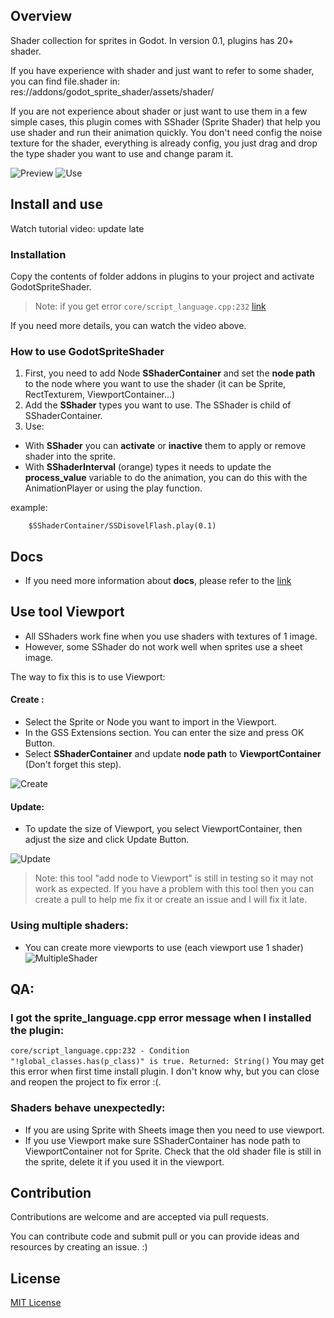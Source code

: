 ## Overview

Shader collection for sprites in Godot. In version 0.1, plugins has 20+ shader.

If you have experience with shader and just want to refer to some shader, you can find file.shader in:
res://addons/godot_sprite_shader/assets/shader/

If you are not experience about shader or just want to use them in a few simple cases, this plugin comes with SShader (Sprite Shader) that help you use shader and run their animation quickly. You don't need config the noise texture for the shader, everything is already config, you just drag and drop the type shader you want to use and change param it.


![Preview](https://github.com/duongvituan/godot-sprite-shader/blob/master/preview_image/preview_demo1.gif)
![Use](https://github.com/duongvituan/godot-sprite-shader/blob/master/preview_image/demo_use.gif)

## Install and use

Watch tutorial video: update late


### Installation
Copy the contents of folder addons in plugins to your project and activate GodotSpriteShader.

> Note:  if you get error `core/script_language.cpp:232` [link](https://github.com/duongvituan/godot-sprite-shader#i-got-the-sprite_languagecpp-error-message-when-i-installed-the-plugin)

If you need more details, you can watch the video above.


### How to use GodotSpriteShader
1. First, you need to add Node **SShaderContainer** and set the **node path** to the node where you want to use the shader (it can be Sprite, RectTexturem, ViewportContainer...)
2. Add the **SShader** types you want to use. The SShader is child of SShaderContainer.
3. Use:
 - With **SShader** you can **activate** or **inactive** them to apply or remove shader into the sprite.
 - With **SShaderInterval** (orange) types it needs to update the **process_value** variable to do the animation, you can do this with the AnimationPlayer or using the play function.

example:
```
    $SShaderContainer/SSDisovelFlash.play(0.1)
```

## Docs
- If you need more information about **docs**, please refer to the [link](docs/docs.md)


## Use tool Viewport

- All SShaders work fine when you use shaders with textures of 1 image.
- However, some SShader do not work well when sprites use a sheet image.

The way to fix this is to use Viewport:

 #### Create :
- Select the Sprite or Node you want to import in the Viewport.
- In the GSS Extensions section. You can enter the size and press OK Button.
- Select **SShaderContainer** and update **node path** to **ViewportContainer** (Don't forget this step).

![Create](https://github.com/duongvituan/godot-sprite-shader/blob/master/preview_image/use_viewport.gif)

#### Update:
- To update the size of Viewport, you select ViewportContainer, then adjust the size and click Update Button.

![Update](https://github.com/duongvituan/godot-sprite-shader/blob/master/preview_image/update_viewport.gif)

> Note:  this tool "add node to Viewport" is still in testing so it may not work as expected. If you have a problem with this tool then you can create a pull to help me fix it or create an issue and I will fix it late.


### Using multiple shaders:
- You can create more viewports to use (each viewport use 1 shader)
![MultipleShader](https://github.com/duongvituan/godot-sprite-shader/blob/master/preview_image/multi_shader.gif)


## QA:
### I got the sprite_language.cpp error message when I installed the plugin:
```core/script_language.cpp:232 - Condition "!global_classes.has(p_class)" is true. Returned: String()```
You may get this error when first time install plugin.
I don't know why, but you can close and reopen the project to fix error :(.


### Shaders behave unexpectedly:
- If you are using Sprite with Sheets image then you need to use viewport.
- If you use Viewport make sure SShaderContainer has node path to ViewportContainer not for Sprite. Check that the old shader file is still in the sprite, delete it if you used it in the viewport.


## Contribution
Contributions are welcome and are accepted via pull requests.

You can contribute code and submit pull or you can provide ideas and resources by creating an issue. :)


## License

[MIT License](https://github.com/duongvituan/godot-sprite-shader/blob/master/LICENSE)

